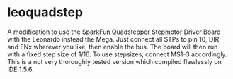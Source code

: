 # leoquadstep
A modification to use the SparkFun Quadstepper Stepmotor Driver Board with the Leonardo instead the Mega.
Just connect all STPs to pin 10, DIR and ENx wherever you like, then enable the bus. The board will then run with a fixed step size of 1/16. 
To use stepsizes, connect MS1-3 accordingly.
This is a not very thoroughly tested version which compiled flawlessly on IDE 1.5.6.
